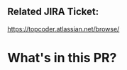 <!--
  NOTE: you can leave these comments as they are,
  no need to delete them as they won't appear in the final PR description
-->
<!-- Please make sure to link the JIRA ticket related to this PR, if any -->
## Related JIRA Ticket:
https://topcoder.atlassian.net/browse/


<!-- Please add a brief description of what this PR accomplishes -->
<!-- SEE [Pull Requests](../README.md#pull-requests) for more details about opening a PR -->
# What's in this PR?
